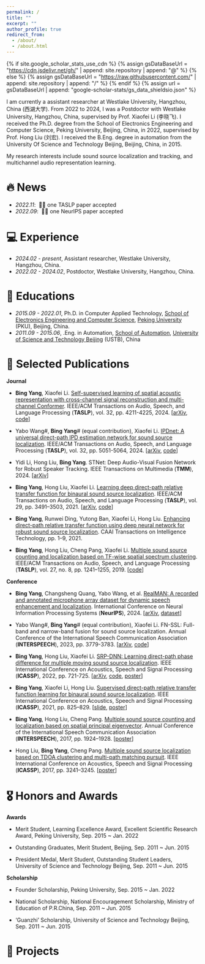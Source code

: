 ```yaml
---
permalink: /
title: ""
excerpt: ""
author_profile: true
redirect_from: 
  - /about/
  - /about.html
---
```


{% if site.google_scholar_stats_use_cdn %}
{% assign gsDataBaseUrl = "https://cdn.jsdelivr.net/gh/" | append: site.repository | append: "@" %}
{% else %}
{% assign gsDataBaseUrl = "https://raw.githubusercontent.com/" | append: site.repository | append: "/" %}
{% endif %}
{% assign url = gsDataBaseUrl | append: "google-scholar-stats/gs_data_shieldsio.json" %}

<span class='anchor' id='about-me'></span>

I am currently a assistant researcher at Westlake University, Hangzhou, China (西湖大学). From 2022 to 2024, I was a Postdoctor with Westlake University, Hangzhou, China, supervised by Prof. Xiaofei Li (李晓飞). 
I received the Ph.D. degree from the School of Electronics Engineering and Computer Science, Peking University, Beijing, China, in 2022, supervised by Prof. Hong Liu (刘宏). I received the B.Eng. degree in automation from the University Of Science and Technology Beijing, Beijing, China, in 2015. 

My research interests include sound source localization and tracking, and multichannel audio representation learning.
 
# 🔥 News
- *2022.11*: &nbsp;🎉🎉 one TASLP paper accepted 
- *2022.09*: &nbsp;🎉🎉 one NeurIPS paper accepted

# 💻 Experience
- *2024.02 - present*, Assistant researcher, Westlake University, Hangzhou, China.
- *2022.02 - 2024.02*, Postdoctor, Westlake University, Hangzhou, China.

# 📖 Educations
- *2015.09 - 2022.01*, Ph.D. in Computer Applied Technology, [School of Electronics Engineering and Computer Science](http://eecs.pku.edu.cn/), [Peking University](https://www.pku.edu.cn/) (PKU), Beijing, China.
- *2011.09 - 2015.06*,  .Eng. in Automation, [School of Automation](http://saee.ustb.edu.cn/), [University of Science and Technology Beijing](https://www.ustb.edu.cn/) (USTB), China

# 📝 Selected Publications 
**Journal**
- **Bing Yang**, Xiaofei Li. [Self-supervised learning of spatial acoustic representation with cross-channel signal reconstruction and multi-channel Conformer](https://ieeexplore.ieee.org/document/10675425). IEEE/ACM Transactions on Audio, Speech, and Language Processing (**TASLP**), vol. 32, pp. 4211-4225, 2024. [[arXiv](https://arxiv.org/abs/2312.00476), [code](https://github.com/Audio-WestlakeU/SAR-SSL)]

- Yabo Wang#, **Bing Yang**# (equal contribution), Xiaofei Li. [IPDnet: A universal direct-path IPD estimation network for sound source localization](https://ieeexplore.ieee.org/document/10771699). IEEE/ACM Transactions on Audio, Speech, and Language Processing (**TASLP**), vol. 32, pp. 5051-5064, 2024. [[arXiv](https://arxiv.org/abs/2405.07021), [code](https://github.com/Audio-WestlakeU/FN-SSL)]

- Yidi Li, Hong Liu, **Bing Yang**. STNet: Deep Audio-Visual Fusion Network for Robust Speaker Tracking. IEEE Transactions on Multimedia (**TMM**), 2024. [[arXiv](https://arxiv.org/abs/2410.05964)]

- **Bing Yang**, Hong Liu, Xiaofei Li. [Learning deep direct-path relative transfer function for binaural sound source localization](https://ieeexplore.ieee.org/document/9582746). IEEE/ACM Transactions on Audio, Speech, and Language Processing (**TASLP**), vol. 29, pp. 3491–3503, 2021. [[arXiv](https://arxiv.org/abs/2202.07841), [code](https://github.com/BingYang-20/DP-RTF-Learning)]

- **Bing Yang**, Runwei Ding, Yutong Ban, Xiaofei Li, Hong Liu. [Enhancing direct-path relative transfer function using  deep neural network for robust sound source localization](https://ietresearch.onlinelibrary.wiley.com/doi/full/10.1049/cit2.12024). CAAI Transactions on Intelligence Technology, pp. 1–9, 2021. 

- **Bing Yang**, Hong Liu, Cheng Pang, Xiaofei Li. [Multiple sound source counting and localization based on TF-wise spatial spectrum clustering](https://ieeexplore.ieee.org/document/8712393). IEEE/ACM Transactions on Audio, Speech, and Language Processing (**TASLP**), vol. 27, no. 8, pp. 1241–1255, 2019. [[code](https://github.com/BingYang-20/TF-Wise-Spatial-Spectrum-Clustering)]

**Conference**

- **Bing Yang**, Changsheng Quang, Yabo Wang, et al. [RealMAN: A recorded and annotated microphone array dataset for dynamic speech enhancement and localization](). International Conference on Neural Information Processing Systems (**NeurIPS**), 2024. [[arXiv](https://arxiv.org/abs/2406.19959), [dataset](https://github.com/Audio-WestlakeU/RealMAN)]

- Yabo Wang#, **Bing Yang**# (equal contribution), Xiaofei Li. FN-SSL: Full-band and narrow-band fusion for sound source localization. Annual Conference of the International Speech Communication Association (**INTERSPEECH**), 2023, pp. 3779-3783. [[arXiv](https://arxiv.org/pdf/2305.19610), [code](https://github.com/Audio-WestlakeU/FN-SSL)]

- **Bing Yang**, Hong Liu, Xiaofei Li. [SRP-DNN: Learning direct-path phase difference for multiple moving sound source localization](https://ieeexplore.ieee.org/document/9746624). IEEE International Conference on Acoustics, Speech and Signal Processing (**ICASSP**), 2022, pp. 721-725. [[arXiv](https://arxiv.org/abs/2202.07859), [code](https://github.com/BingYang-20/SRP-DNN), [poster](https://drive.google.com/file/d/1X7061z7ALr1wCp_6AkBQqBZ-d67CpMp2/view?usp=sharing)]

- **Bing Yang**, Xiaofei Li, Hong Liu. [Supervised direct-path relative transfer function learning for binaural sound source localization](https://ieeexplore.ieee.org/document/9413923). IEEE International Conference on Acoustics, Speech and Signal Processing (**ICASSP**), 2021, pp. 825–829. [[slide](https://drive.google.com/file/d/1gQl0zgZlhDWEntU9GlTFq1Ujdu-5eYlJ/view?usp=sharing), [poster](https://drive.google.com/file/d/1hsmJtT8ZFjXEcufP0W7Uck9YEAIe7_Er/view?usp=sharing)]

- **Bing Yang**, Hong Liu, Cheng Pang. [Multiple sound source counting and localization based on spatial principal eigenvector](https://www.isca-speech.org/archive_v0/Interspeech_2017/abstracts/0940.html). Annual Conference of the International Speech Communication Association (**INTERSPEECH**), 2017, pp. 1924–1928. [[poster](https://drive.google.com/file/d/18Nhr4qV3W3K7Y4rnAwO6DwHnaO9QZpQ2/view?usp=sharing)]

- Hong Liu, **Bing Yang**, Cheng Pang. [Multiple sound source localization based on TDOA clustering and multi-path matching pursuit](https://ieeexplore.ieee.org/document/7952755/). IEEE International Conference on Acoustics, Speech and Signal Processing (**ICASSP**), 2017, pp. 3241–3245. [[poster](https://drive.google.com/file/d/1-lVYM4nyD9-mq1-FfAUTaEQpZnyKBihl/view?usp=sharing)]

# 🎖 Honors and Awards
**Awards** 

- Merit Student, Learning Excellence Award, Excellent Scientific Research Award, 	Peking University, Sep. 2015 ~ Jan. 2022 

- Outstanding Graduates, Merit Student, 	Beijing, Sep. 2011 ~ Jun. 2015  

- President Medal, Merit Student, Outstanding Student Leaders, 	University of Science and Technology Beijing, Sep. 2011 ~ Jun. 2015  

**Scholarship**

- Founder Scholarship, 	Peking University, Sep. 2015 ~ Jan. 2022

- National Scholarship, National Encouragement Scholarship,	Ministry of Education of P.R.China, Sep. 2011 ~ Jun. 2015   

- ‘Guanzhi’ Scholarship, 	University of Science and Technology Beijing, Sep. 2011 ~ Jun. 2015   

# 💬 Projects
 

